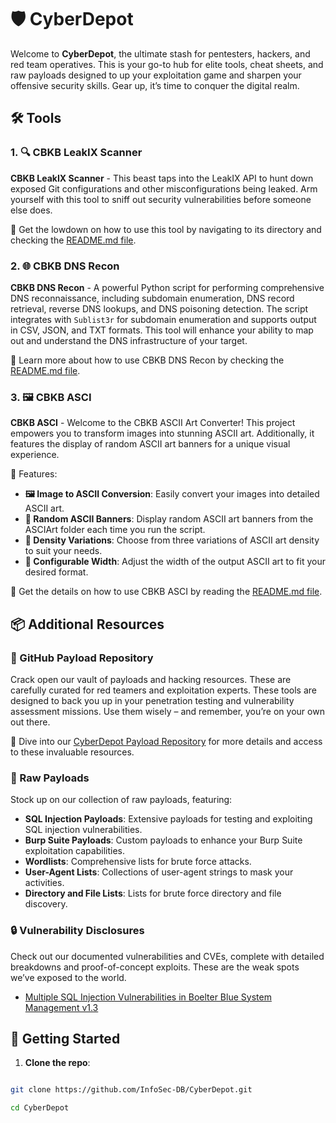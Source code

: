 
  

# 🛡️ CyberDepot
Welcome to **CyberDepot**, the ultimate stash for pentesters, hackers, and red team operatives. This is your go-to hub for elite tools, cheat sheets, and raw payloads designed to up your exploitation game and sharpen your offensive security skills. Gear up, it’s time to conquer the digital realm.

  

## 🛠️ Tools

  
### 1. 🔍 CBKB LeakIX Scanner

**CBKB LeakIX Scanner** - This beast taps into the LeakIX API to hunt down exposed Git configurations and other misconfigurations being leaked. Arm yourself with this tool to sniff out security vulnerabilities before someone else does.

📖 Get the lowdown on how to use this tool by navigating to its directory and checking the [README.md file](https://github.com/InfoSec-DB/CyberDepot/tree/main/cbkb-leakix-scanner#readme).

### 2. 🌐 CBKB DNS Recon

**CBKB DNS Recon** - A powerful Python script for performing comprehensive DNS reconnaissance, including subdomain enumeration, DNS record retrieval, reverse DNS lookups, and DNS poisoning detection. The script integrates with `Sublist3r` for subdomain enumeration and supports output in CSV, JSON, and TXT formats. This tool will enhance your ability to map out and understand the DNS infrastructure of your target.

📖 Learn more about how to use CBKB DNS Recon by checking the [README.md file](https://github.com/InfoSec-DB/CyberDepot/tree/main/cbkb-dns-recon#readme).


### 3. 🖼️ CBKB ASCI

**CBKB ASCI** - Welcome to the CBKB ASCII Art Converter! This project empowers you to transform images into stunning ASCII art. Additionally, it features the display of random ASCII art banners for a unique visual experience.

🌟 Features:

-   **🖼️ Image to ASCII Conversion**: Easily convert your images into detailed ASCII art.
-   **🎲 Random ASCII Banners**: Display random ASCII art banners from the ASCIArt folder each time you run the script.
-   **🔢 Density Variations**: Choose from three variations of ASCII art density to suit your needs.
-   **📏 Configurable Width**: Adjust the width of the output ASCII art to fit your desired format.

📖 Get the details on how to use CBKB ASCI by reading the [README.md file](https://github.com/InfoSec-DB/CyberDepot/blob/main/cbkb-ASCI/README.md).


## 📦 Additional Resources

### 📂 GitHub Payload Repository

Crack open our vault of payloads and hacking resources. These are carefully curated for red teamers and exploitation experts. These tools are designed to back you up in your penetration testing and vulnerability assessment missions. Use them wisely – and remember, you’re on your own out there.  

🔗 Dive into our [CyberDepot Payload Repository](https://infosec-db.github.io/CyberDepot/) for more details and access to these invaluable resources.


### 🔢 Raw Payloads

Stock up on our collection of raw payloads, featuring:

-  **SQL Injection Payloads**: Extensive payloads for testing and exploiting SQL injection vulnerabilities.
-  **Burp Suite Payloads**: Custom payloads to enhance your Burp Suite exploitation capabilities.
-  **Wordlists**: Comprehensive lists for brute force attacks.
-  **User-Agent Lists**: Collections of user-agent strings to mask your activities.
-  **Directory and File Lists**: Lists for brute force directory and file discovery.

### 🔒 Vulnerability Disclosures

Check out our documented vulnerabilities and CVEs, complete with detailed breakdowns and proof-of-concept exploits. These are the weak spots we’ve exposed to the world.

- [Multiple SQL Injection Vulnerabilities in Boelter Blue System Management v1.3](https://infosec-db.github.io/CyberDepot/vuln_boelter_blue/)

## 🚀 Getting Started

1.  **Clone the repo**:

```sh

git clone https://github.com/InfoSec-DB/CyberDepot.git

cd CyberDepot